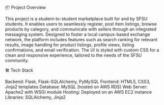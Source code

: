 📦 Project Overview

This project is a student-to-student marketplace built for and by SFSU students. It enables users to seamlessly register, post item listings, browse products by category, and communicate with sellers through an integrated messaging system. Designed to foster a local campus-based exchange network, the platform includes features such as search ranking for relevant results, image handling for product listings, profile views, listing confirmations, and email verification. The UI is styled with custom CSS for a clean and responsive experience, tailored to the needs of the SFSU community.

🛠 Tech Stack

Backend: Flask, Flask-SQLAlchemy, PyMySQL
Frontend: HTML5, CSS3, Jinja2 templates
Database: MySQL (hosted on AWS RDS)
Web Server: Apache2 with WSGI module
Hosting: Deployed on an AWS EC2 instance
Libraries: SQLAlchemy, Jinja2
